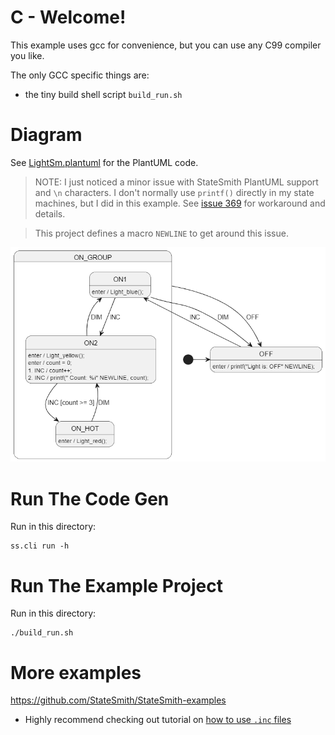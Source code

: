 # C - Welcome!
This example uses gcc for convenience, but you can use any C99 compiler you like.

The only GCC specific things are:
- the tiny build shell script `build_run.sh`

# Diagram
See [LightSm.plantuml](./LightSm.plantuml) for the PlantUML code.

> NOTE: I just noticed a minor issue with StateSmith PlantUML support and `\n` characters.
I don't normally use `printf()` directly in my state machines, but I did in this example.
See [issue 369](https://github.com/StateSmith/StateSmith/issues/369) for workaround and details.

> This project defines a macro `NEWLINE` to get around this issue.


![](docs/fsm.png)

# Run The Code Gen
Run in this directory:
```
ss.cli run -h
```

# Run The Example Project
Run in this directory:
```
./build_run.sh
```


# More examples
https://github.com/StateSmith/StateSmith-examples
* Highly recommend checking out tutorial on [how to use `.inc` files](https://github.com/StateSmith/StateSmith-examples/blob/main/c-include-sm-basic-2-plantuml-tutorial/README.md)


